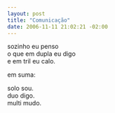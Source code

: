 ```yaml
--- 
layout: post
title: "Comunicação"
date: 2006-11-11 21:02:21 -02:00
---
```


sozinho eu penso  
o que em dupla eu digo  
e em tril eu calo.  

em suma:

solo sou.  
duo digo.  
multi mudo.  
